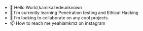 - 👋 Hello World,kamikazedeunknown
- 🌱 I’m currently learning Penetration testing and Ethical Hacking
- 💞️ I’m looking to collaborate on any cool projects.
- 📫 How to reach me yeahiamkmz on instagram 

<!---
kamikazedeunknown/kamikazedeunknown is a ✨ special ✨ repository because its `README.md` (this file) appears on your GitHub profile.
You can click the Preview link to take a look at your changes.
--->
